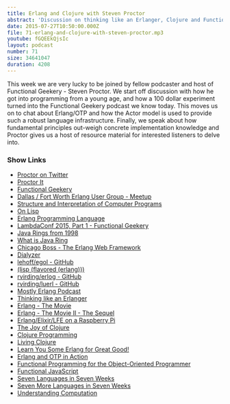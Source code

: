 ```yaml
---
title: Erlang and Clojure with Steven Proctor
abstract: 'Discussion on thinking like an Erlanger, Clojure and Functional Programming'
date: 2015-07-27T10:50:00.000Z
file: 71-erlang-and-clojure-with-steven-proctor.mp3
youtube: fGQEEkQjsIc
layout: podcast
number: 71
size: 34641047
duration: 4208
---
```


This week we are very lucky to be joined by fellow podcaster and host of Functional Geekery - Steven Proctor.
We start off discussion with how he got into programming from a young age, and how a 100 dollar experiment turned into the Functional Geekery podcast we know today.
This moves us on to chat about Erlang/OTP and how the Actor model is used to provide such a robust language infrastructure.
Finally, we speak about how fundamental principles out-weigh concrete implementation knowledge and Proctor gives us a host of resource material for interested listeners to delve into.

### Show Links

- [Proctor on Twitter](https://twitter.com/stevenproctor)
- [Proctor It](http://www.proctor-it.com/)
- [Functional Geekery](http://www.functionalgeekery.com/)
- [Dallas / Fort Worth Erlang User Group - Meetup](http://www.meetup.com/DFW-Erlang-User-Group/)
- [Structure and Interpretation of Computer Programs](https://mitpress.mit.edu/sicp/full-text/book/book.html)
- [On Lisp](http://www.paulgraham.com/onlisp.html)
- [Erlang Programming Language](http://www.erlang.org/)
- [LambdaConf 2015, Part 1 - Functional Geekery](http://www.functionalgeekery.com/episode-22-lambdaconf-2015-part-1/)
- [Java Rings from 1998](http://boingboing.net/2012/03/28/java-rings-from-1998.html)
- [What is Java Ring](http://searchsoa.techtarget.com/definition/Java-Ring)
- [Chicago Boss - The Erlang Web Framework](http://chicagoboss.org/)
- [Dialyzer](http://www.erlang.org/doc/man/dialyzer.html)
- [lehoff/egol - GitHub](https://github.com/lehoff/egol)
- [(lisp (flavored (erlang)))](http://lfe.io/)
- [rvirding/erlog - GitHub](https://github.com/rvirding/erlog)
- [rvirding/luerl - GitHub](https://github.com/rvirding/luerl)
- [Mostly Erlang Podcast](http://mostlyerlang.com/)
- [Thinking like an Erlanger](https://www.erlang-solutions.com/resources/webinars/thinking-erlanger)
- [Erlang - The Movie](https://www.youtube.com/watch?v=xrIjfIjssLE)
- [Erlang - The Movie II - The Sequel](https://www.youtube.com/watch?v=rRbY3TMUcgQ)
- [Erlang/Elixir/LFE on a Raspberry Pi](http://www.meetup.com/DFW-Erlang-User-Group/events/222986865/)
- [The Joy of Clojure](http://www.manning.com/fogus2/)
- [Clojure Programming](http://shop.oreilly.com/product/0636920013754.do)
- [Living Clojure](http://shop.oreilly.com/product/0636920034292.do)
- [Learn You Some Erlang for Great Good!](http://learnyousomeerlang.com/)
- [Erlang and OTP in Action](http://www.manning.com/logan/)
- [Functional Programming for the Object-Oriented Programmer](https://leanpub.com/fp-oo)
- [Functional JavaScript](http://shop.oreilly.com/product/0636920028857.do)
- [Seven Languages in Seven Weeks](https://pragprog.com/book/btlang/seven-languages-in-seven-weeks)
- [Seven More Languages in Seven Weeks](https://pragprog.com/book/7lang/seven-more-languages-in-seven-weeks)
- [Understanding Computation](http://computationbook.com/)
